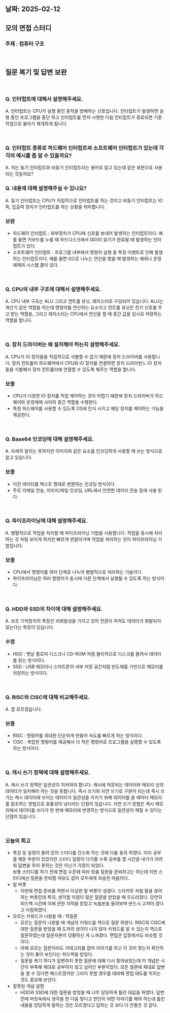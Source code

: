 ## 날짜: 2025-02-12

## 모의 면접 스터디

### 주제 : 컴퓨터 구조 



<br>

## 질문 복기 및 답변 보완



<br>


### Q. 인터럽트에 대해서 설명해주세요. 
A. 인터럽트는 CPU가 실행 중인 동작을 방해하는 신호입니다. 
인터럽트가 발생하면 실행 중인 프로그램을 중단 하고 인터럽트를 먼저 시행한 다음
인터럽트가 종료되면 기존 작업으로 돌아가 재개하게 됩니다. 


<br>


### Q. 인터럽트 종류로 하드웨어 인터럽트와 소프트웨어 인터럽트가 있는데 각각의 예시를 좀 알 수 있을까요? 
A. 저는 동기 인터럽트와 비동기 인터럽트라는 용어로 알고 있는데 같은 표현으로 사용 되는 것일까요? 
### Q. 내용에 대해 설명해주실 수 있나요?
A. 동기 인터럽트는 CPU가 직접적으로 인터럽트를 하는 것이고 비동기 인터럽트는 IO 즉, 입출력 장치가 인터럽트를 하는 상황을 의미합니다. 
### 보완
- 하드웨어 인터럽트 : 외부장치가 CPU에 신호를 보내어 발생하는 인터럽트이다. 예를 들면 
키보드를 누를 때 하드디스크에서 데이터 읽기가 완료될 때 발생하는 인터럽트가 있다. 
- 소프트웨어 인터럽트 : 프로그램 내부에서 명령어 실행 중 특정 이벤트로 인해 발생하는 인터럽트이다. 예를 들면
0으로 나누는 연산을 했을 때 발생하는 예외나 운영체제의 시스템 콜이 있다. 

<br>


### Q. CPU의 내부 구조에 대해서 설명해주세요. 
A. CPU 내부 구조는 ALU 그리고 컨트롤 유닛, 레지스터로 구성되어 있습니다. 
ALU는 계산기 같은 역할을 하는데 명령어를 연산하는 요소이고 컨트롤 유닛은 전기 신호를 주고 받는 역할을, 그리고 
레지스터는 CPU에서 연산을 할 때 중간 값을 임시로 저장하는 역할을 합니다. 


<br>


### Q. 장치 드라이버는 왜 설치해야 하는지 설명해주세요. 
A. CPU가 IO 장치들을 직접적으로 식별할 수 없기 때문에 장치 드라이버를 사용합니다. 
장치 컨트롤러 하드웨어에서 CPU와 IO 장치를 연결하면 장치 드라이번느 IO 장치들을 식별해서 장치 컨트롤러에 연결할 수 있도록 해주는 역할을 합니다. 
### 보충
- CPU가 다양한 IO 장치를 직접 제어하는 것이 어렵기 떄문에 장치 드라이버가 하드웨어와 운영체제 사이의 중간 역할을 수행한다. 
- 특정 하드웨어를 사용할 수 있도록 OS에 인식 시키고 해당 장치를 제어하는 기능을 제공한다. 

<br>


### Q. Base64 인코딩에 대해 설명해주세요. 
A. 자세히 알지는 못하지만 이미지와 같은 요소를 인코딩하여 사용할 때 쓰는 방식으로 알고 있습니다. 
### 보충
- 이진 데이터를 텍스트 형태로 변환하는 인코딩 방식이다. 
- 주로 이메일 전송, 이미지/파일 인코딩, URL에서 안전한 데이터 전송 등에 사용 된다. 



<br>


### Q. 파이프라이닝에 대해 설명해주세요. 
A. 병렬적으로 작업을 처리할 때 파이프라이닝 기법을 사용합니다. 작업을 동시에 처리하는 것 처럼 보이게 하지만
빠르게 번갈아가며 작업을 처리하는 것이 파이프라이닝 기법입니다. 
### 보충
- CPU에서 명령어를 여러 단계로 나누어 병렬적으로 처리하는 기술이다. 
- 파이프라이닝은 여러 명령어가 동시에 다른 단계에서 실행될 수 있도록 하는 방식이다.


<br>


### Q. HDD와 SSD의 차이에 대해 설명해주세요. 
A. 보조 기억장치의 특징은 비휘발성을 가지고 있어 전원이 꺼져도 데이터가 휘발되지 않는다는 특징이 있습니다. 
### 수정 
- HDD : 옛날 플로피 디스크나 CD-ROM 처럼 물리적으로 디스크를 돌려서 데이터를 읽는 방식이다. 
- SSD : USB 메모리나 스마트폰의 내부 저장 공간처럼 반도체를 기반으로 메모리를 저장하는 방식이다. 


<br>


### Q. RISC와 CISC에 대해 비교해주세요. 
A. 잘 모르겠습니다.  
### 보충
- RISC : 명령어를 최대한 단순하게 만들어 속도를 빠르게 하는 방식이다. 
- CISC : 복잡한 명령어를 제공해서 더 적은 명령어로 프로그램을 실행할 수 있도록 하는 방식이다.  



<br>


### Q. 캐시 쓰기 정책에 대해 설명해주세요. 
A. 캐시 쓰기 정책은 일관성이 지켜져야 합니다. 
캐시에 저장되는 데이터와 메모리 상의 데이터가 일치해야 하는 것을 뜻합니다. 
즉시 쓰기와 지연 쓰기로 구분이 되는데 즉시 쓰기는 캐시 데이터에 쓰이는 데이터가 일관성을 지키기 위해 데이터를 쓸 때마다 메모리를 참조하는 방법으로
효율성이 낮다라는 단점이 있습니다. 
지연 쓰기 방법은 캐시 메모리에서 데이터를 쓰다가 한 번에 메모리에 반영하는 방식으로 일관성이 깨질 수 있다는 단점이 있습니다. 


<br>


### 오늘의 회고
- 특강 등 일정이 몰려 있어 스터디를 간소화 하는 것에 다들 동의 하였다. 미리 공부를 해둔 부분이 있었지만 스터디 일정이 다가올 수록 
공부를 할 시간을 내기가 어려워 답변을 하지 못하는 것은 아닌가 걱정이 되었다. <br>
보통 스터디를 하기 전에 면접 수준에 따라 맞춤 질문을 준비하고는 하는데 이번 스터디에선 질문을 준비할 여유도 없어 모두에게 죄송한 마음이다.. 
- 말 버릇 
    - 이번에 면접 준비를 하면서 이상한 말 버릇이 생겼다. 스타카토 처럼 말을 끊어 하는 버릇인데 특히, 생각할 지점이 많은 질문을 받았을 때
두드러졌다. 당연히 피드백 시간에 이에 관한 지적을 받았고 녹음본을 돌려보며 반드시 고쳐야 겠다고 다짐하였다.
- 모르는 키워드가 나왔을 때 : 역질문 
    - 모르는 질문이 나왔을 때 개념의 키워드를 역으로 질문 하였다. RISC와 CISC에 대한 질문을 받았을 때 도저히 생각이 나지 않아 키워드를 알 수 있는지
  역으로 질문하였는데 질문자분이 당황하신 게 느껴졌다. 면접관 입장에서도 비슷할 것이다. 
    - 아예 모르는 질문이라도 카테고리를 잡아 이야기를 하고 이 것이 맞는지 확인하는 것이 좋아 보인다는 피드백을 받았다.
    - 질문을 복기 하다가 답변하지 못한 질문에 대해 다시 찾아보았는데 이 개념은 시간이 부족해 제대로 공부하지 않고 넘어간 부분이었다. 모든 질문에
  제대로 답변을 할 수 있다면 베스트겠지만 그러지 못할 경우를 대비해 면접 태도를 익히는 것도 중요해 보인다. 
- 잘못된 개념 설명 
    - HDD와 SSD에 대한 질문을 받았을 때 너무 당당하게 틀린 대답을 하였다. 답변 전에 머릿속에서 생각을 한 다음 맞다고 판단이 되면 이야기를 해야 하는데
  틀린 내용을 당당하게 말하는 것은 모르겠다고 답하는 것 보다 더 안좋은 것 같다. 



<br>